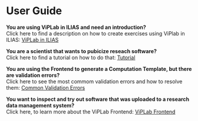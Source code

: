 # User Guide

**You are using ViPLab in ILIAS and need an introduction?** <br>
Click here to find a description on how to create exercises using ViPlab in ILIAS:
[ViPLab in ILIAS](ilias.md)

**You are a scientist that wants to pubicize reseach software?** <br>
Click here to find a tutorial on how to do that:
[Tutorial](tutorial.md)

**You are using the Frontend to generate a Computation Template, but there are validation errors?** <br>
Click here to see the most commom validation errors and how to resolve them:
[Common Validation Errors](validation.md)

**You want to inspect and try out software that was uploaded to a research data management system?** <br>
Click here, to learn more about the ViPLab Frontend: 
[ViPLab Frontend](frontend.md)